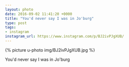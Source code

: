 ```yaml
---
layout: photo
date: 2016-09-02 11:41:20 +0000
title: "You'd never say I was in Jo'burg"
type: post
tags:
- instagram
instagram_url: https://www.instagram.com/p/BJ2ivPJgXUB/
---
```


{% picture u-photo img/BJ2ivPJgXUB.jpg %}

You'd never say I was in Jo'burg

